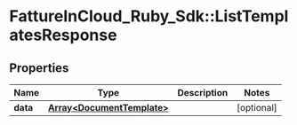 # FattureInCloud_Ruby_Sdk::ListTemplatesResponse

## Properties

| Name | Type | Description | Notes |
| ---- | ---- | ----------- | ----- |
| **data** | [**Array&lt;DocumentTemplate&gt;**](DocumentTemplate.md) |  | [optional] |

